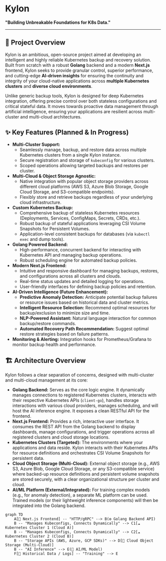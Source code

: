 # Kylon

**"Building Unbreakable Foundations for K8s Data."**

---

## 🚀 Project Overview

Kylon is an ambitious, open-source project aimed at developing an intelligent and highly reliable Kubernetes backup and recovery solution. Built from scratch with a robust **Golang** backend and a modern **Next.js** frontend, Kylon seeks to provide granular control, superior performance, and cutting-edge **AI-driven insights** for ensuring the continuity and integrity of your cloud-native applications across **multiple Kubernetes clusters** and **diverse cloud environments**.

Unlike generic backup tools, Kylon is designed for deep Kubernetes integration, offering precise control over both stateless configurations and critical stateful data. It moves towards proactive data management through artificial intelligence, ensuring your applications are resilient across multi-cluster and multi-cloud architectures.

## ✨ Key Features (Planned & In Progress)

* **Multi-Cluster Support:**
    * Seamlessly manage, backup, and restore data across multiple Kubernetes clusters from a single Kylon instance.
    * Secure registration and storage of `kubeconfig` for various clusters.
    * Scoped operations allowing targeted backups and restores per cluster.
* **Multi-Cloud & Object Storage Agnostic:**
    * Native integration with popular object storage providers across different cloud platforms (AWS S3, Azure Blob Storage, Google Cloud Storage, and S3-compatible endpoints).
    * Flexibly store and retrieve backups regardless of your underlying cloud infrastructure.
* **Custom Kubernetes Backup:**
    * Comprehensive backup of stateless Kubernetes resources (Deployments, Services, ConfigMaps, Secrets, CRDs, etc.).
    * Robust backup of stateful applications leveraging CSI Volume Snapshots for Persistent Volumes.
    * Application-level consistent backups for databases (via `kubectl exec` and dump tools).
* **Golang Powered Backend:**
    * High-performance, concurrent backend for interacting with Kubernetes API and managing backup operations.
    * Robust scheduling engine for automated backup policies.
* **Modern Next.js Frontend:**
    * Intuitive and responsive dashboard for managing backups, restores, and configurations across all clusters and clouds.
    * Real-time status updates and detailed logging for operations.
    * User-friendly interfaces for defining backup policies and retention.
* **AI-Driven Intelligence (Future Enhancement):**
    * **Predictive Anomaly Detection:** Anticipate potential backup failures or resource issues based on historical data and cluster metrics.
    * **Intelligent Resource Selection:** Recommend optimal resources for backup/exclusion to minimize size and time.
    * **NLP-Powered Assistant:** Natural language interaction for common backup/restore commands.
    * **Automated Recovery Path Recommendation:** Suggest optimal restore strategies based on failure patterns.
* **Monitoring & Alerting:** Integration hooks for Prometheus/Grafana to monitor backup health and performance.

## 🏗️ Architecture Overview

Kylon follows a clear separation of concerns, designed with multi-cluster and multi-cloud management at its core:

* **Golang Backend:** Serves as the core logic engine. It dynamically manages connections to registered Kubernetes clusters, interacts with their respective Kubernetes APIs (`client-go`), handles storage interactions with various cloud providers, manages scheduling, and will host the AI inference engine. It exposes a clean RESTful API for the frontend.
* **Next.js Frontend:** Provides a rich, interactive user interface. It consumes the REST API from the Golang backend to display dashboards, manage configurations, and trigger operations across all registered clusters and cloud storage locations.
* **Kubernetes Clusters (Targeted):** The environments where your applications and data reside. Kylon interacts with their Kubernetes APIs for resource definitions and orchestrates CSI Volume Snapshots for persistent data.
* **Cloud Object Storage (Multi-Cloud):** External object storage (e.g., AWS S3, Azure Blob, Google Cloud Storage, or any S3-compatible service) where backed-up resource definitions and persistent volume snapshots are stored securely, with a clear organizational structure per cluster and cloud.
* **AI/ML Platform (External/Integrated):** For training complex models (e.g., for anomaly detection), a separate ML platform can be used. Trained models (or their lightweight inference components) will then be integrated into the Golang backend.

```mermaid
graph TD
    A[🚀 Next.js Frontend] -- "HTTP/gRPC" --> B(⚙️ Golang Backend API)
    B -- "Manages Kubeconfigs, Connects Dynamically" --> C1[☁️ Kubernetes Cluster 1 (Cloud A)]
    B -- "Manages Kubeconfigs, Connects Dynamically" --> C2[☁️ Kubernetes Cluster 2 (Cloud B)]
    B -- "Storage APIs (AWS, Azure, GCP SDKs)" --> D[💾 Cloud Object Storage (Multi-Cloud)]
    B -- "AI Inference" --> E(🧠 AI/ML Model)
    F[📜 Historical Data / Logs] -- "Training" --> E
```
